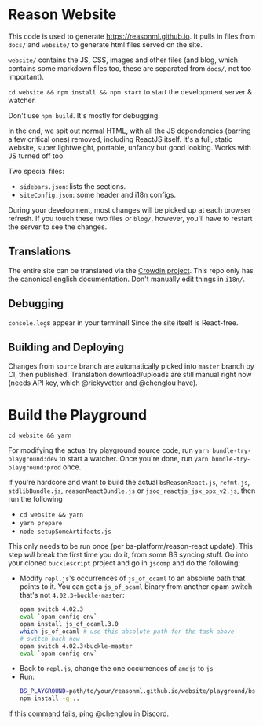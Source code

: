 # Reason Website

This code is used to generate https://reasonml.github.io. It pulls in files from `docs/` and `website/` to generate html files served on the site.

`website/` contains the JS, CSS, images and other files (and blog, which contains some markdown files too, these are separated from `docs/`, not too important).

`cd website && npm install && npm start` to start the development server & watcher.

Don't use `npm build`. It's mostly for debugging.

In the end, we spit out normal HTML, with all the JS dependencies (barring a few critical ones) removed, including ReactJS itself. It's a full, static website, super lightweight, portable, unfancy but good looking. Works with JS turned off too.

Two special files:

- `sidebars.json`: lists the sections.
- `siteConfig.json`: some header and i18n configs.

During your development, most changes will be picked up at each browser refresh. If you touch these two files or `blog/`, however, you'll have to restart the server to see the changes.

## Translations

The entire site can be translated via the [Crowdin project](https://crowdin.com/project/reason). This repo only has the canonical english documentation. Don't manually edit things in `i18n/`.

## Debugging

`console.log`s appear in your terminal! Since the site itself is React-free.

## Building and Deploying

Changes from `source` branch are automatically picked into `master` branch by CI, then published. Translation download/uploads are still manual right now (needs API key, which @rickyvetter and @chenglou have).

# Build the Playground

```
cd website && yarn
```

For modifying the actual try playground source code, run `yarn bundle-try-playground:dev` to start a watcher. Once you're done, run `yarn bundle-try-playground:prod` once.

If you're hardcore and want to build the actual `bsReasonReact.js`, `refmt.js`, `stdlibBundle.js`, `reasonReactBundle.js` or `jsoo_reactjs_jsx_ppx_v2.js`, then run the following

- `cd website && yarn`
- `yarn prepare`
- `node setupSomeArtifacts.js`

This only needs to be run once (per bs-platform/reason-react update). This step _will_ break the first time you do it, from some BS syncing stuff. Go into your cloned `bucklescript` project and go in `jscomp` and do the following:

- Modify `repl.js`'s occurrences of `js_of_ocaml` to an absolute path that points to it. You can get a `js_of_ocaml` binary from another opam switch that's not `4.02.3+buckle-master`:
  ```sh
  opam switch 4.02.3
  eval `opam config env`
  opam install js_of_ocaml.3.0
  which js_of_ocaml # use this absolute path for the task above
  # switch back now
  opam switch 4.02.3+buckle-master
  eval `opam config env`
  ```
- Back to `repl.js`, change the one occurrences of `amdjs` to `js`
- Run:
  ```sh
  BS_PLAYGROUND=path/to/your/reasonml.github.io/website/playground/bs/ node repl.js
  npm install -g ..
  ```

If this command fails, ping @chenglou in Discord.
